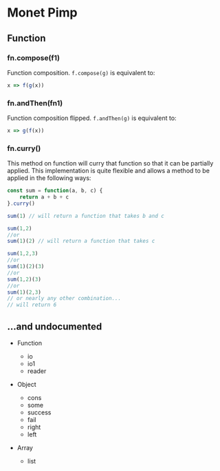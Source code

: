 # Monet Pimp

## Function

### fn.compose(f1)
Function composition. `f.compose(g)` is equivalent to:

```javascript
x => f(g(x))
```

### fn.andThen(fn1)
Function composition flipped. `f.andThen(g)` is equivalent to:

```javascript
x => g(f(x))
```

### fn.curry()
This method on function will curry that function so that it can be partially applied. This implementation is quite flexible and allows a method to be applied in the following ways:

```javascript
const sum = function(a, b, c) {
    return a + b + c
}.curry()

sum(1) // will return a function that takes b and c

sum(1,2)
//or
sum(1)(2) // will return a function that takes c

sum(1,2,3)
//or
sum(1)(2)(3)
//or
sum(1,2)(3)
//or
sum(1)(2,3)
// or nearly any other combination...
// will return 6
```

## ...and undocumented
- Function
    - io
    - io1
    - reader

- Object
    - cons
    - some
    - success
    - fail
    - right
    - left

- Array
    - list
